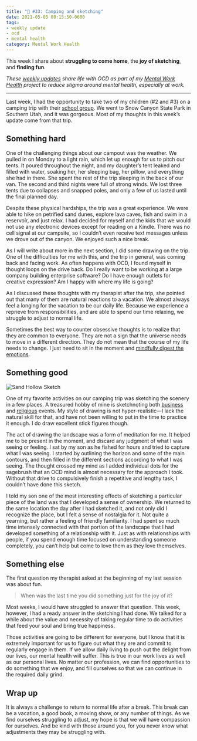 ```yaml
---
title: "🧠 #33: Camping and sketching"
date: 2021-05-05 08:15:50-0600
tags:
- weekly update
- ocd
- mental health
category: Mental Work Health
---
```


This week I share about **struggling to come home**, the **joy of sketching**, and **finding fun**.

_These [weekly updates](https://bennorris.com/tags/weekly-update/) share life with OCD as part of my [Mental Work Health](https://bennorris.com/mental-work-health) project to reduce stigma around mental health, especially at work._

***

Last week, I had the opportunity to take two of my children (#2 and #3) on a camping trip with their [school group](https://www.alpinevalleyacademy.org/). We went to Snow Canyon State Park in Southern Utah, and it was gorgeous. Most of my thoughts in this week’s update come from that trip.

## Something hard

One of the challenging things about our campout was the weather. We pulled in on Monday to a light rain, which let up enough for us to pitch our tents. It poured throughout the night, and my daughter’s tent leaked and filled with water, soaking her, her sleeping bag, her pillow, and everything she had in there. She spent the rest of the trip sleeping in the back of our van. The second and third nights were full of strong winds. We lost three tents due to collapses and snapped poles, and only a few of us lasted until the final planned day.

Despite these physical hardships, the trip was a great experience. We were able to hike on petrified sand dunes, explore lava caves, fish and swim in a reservoir, and just relax. I had decided for myself and the kids that we would not use any electronic devices except for reading on a Kindle. There was no cell signal at our campsite, so I couldn’t even receive text messages unless we drove out of the canyon. We enjoyed such a nice break.

As I will write about more in the next section, I did some drawing on the trip. One of the difficulties for me with this, and the trip in general, was coming back and facing work. As often happens with OCD, I found myself in thought loops on the drive back. Do I really want to be working at a large company building enterprise software? Do I have enough outlets for creative expression? Am I happy with where my life is going?

As I discussed these thoughts with my therapist after the trip, she pointed out that many of them are natural reactions to a vacation. We almost always feel a longing for the vacation to be our daily life. Because we experience a reprieve from responsibilities, and are able to spend our time relaxing, we struggle to adjust to normal life.

Sometimes the best way to counter obsessive thoughts is to realize that they are common to everyone. They are not a sign that the universe needs to move in a different direction. They do not mean that the course of my life needs to change. I just need to sit in the moment and [mindfully digest the emotions](https://en.wikipedia.org/wiki/Mindfulness-based_cognitive_therapy).


## Something good

![Sand Hollow Sketch](https://media.bennorris.com/images/mentalworkhealth/uploads/2021/0d101e7f2e.jpg)

One of my favorite activities on our camping trip was sketching the scenery in a few places. A treasured hobby of mine is sketchnoting both [business](https://bennorris.com/sketchnotable/) and [religious](https://bennorris.com/gospelsketcher/) events. My style of drawing is not hyper-realistic—I lack the natural skill for that, and have not been willing to put in the time to practice it enough. I do draw excellent stick figures though.

The act of drawing the landscape was a form of meditation for me. It helped me to be present in the moment, and discard any judgment of what I was seeing or feeling. I sat by my son as he fished for hours and tried to capture what I was seeing. I started by outlining the horizon and some of the main contours, and then filled in the different sections according to what I was seeing. The thought crossed my mind as I added individual dots for the sagebrush that an OCD mind is almost necessary for the approach I took. Without that drive to compulsively finish a repetitive and lengthy task, I couldn’t have done this sketch.

I told my son one of the most interesting effects of sketching a particular piece of the land was that I developed a sense of ownership. We returned to the same location the day after I had sketched it, and not only did I recognize the place, but I felt a sense of nostalgia for it. Not quite a yearning, but rather a feeling of friendly familiarity. I had spent so much time intensely connected with that portion of the landscape that I had developed something of a relationship with it. Just as with relationships with people, if you spend enough time focused on understanding someone completely, you can’t help but come to love them as they love themselves.


## Something else

The first question my therapist asked at the beginning of my last session was about fun.

> When was the last time you did something just for the joy of it?

Most weeks, I would have struggled to answer that question. This week, however, I had a ready answer in the sketching I had done. We talked for a while about the value and necessity of taking regular time to do activities that feed your soul and bring true happiness.

Those activities are going to be different for everyone, but I know that it is extremely important for us to figure out what they are and commit to regularly engage in them. If we allow daily living to push out the delight from our lives, our mental health will suffer. This is true in our work lives as well as our personal lives. No matter our profession, we can find opportunities to do something that we enjoy, and fill ourselves so that we can continue in the required daily grind.


## Wrap up

It is always a challenge to return to normal life after a break. This break can be a vacation, a good book, a moving show, or any number of things. As we find ourselves struggling to adjust, my hope is that we will have compassion for ourselves. And be kind with those around you, for you never know what adjustments they may be struggling with.


